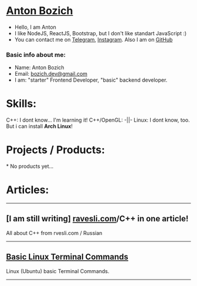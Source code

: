 # [Anton Bozich](http://bozich.github.io)


* Hello, I am Anton
* I like NodeJS, ReactJS, Bootstrap, but I don't like standart JavaScript :)
* You can contact me on [Telegram](http://t.me/same_anton), [Instagram](http://instagram.com/same.anton). Also I am on [GitHub](http://github.com/bozich/bozich.github.io)


### Basic info about me:
* Name: Anton Bozich
* Email: [bozich.dev@gmail.com](bozich.dev@gmail.com)
* I am: "starter" Frontend Developer, "basic" backend developer.

# Skills:
C++: I dont know... I'm learning it!
C++/OpenGL: -||-
Linux: I dont know, too. But i can install **Arch Linux**!


# Projects / Products:
\* No products yet...

# Articles:
___
## \[I am still writing] [ravesli.com](ravesli.com/uroki-cpp)/C++ in one article!

All about C++ from rvesli.com / Russian
___
## [Basic Linux Terminal Commands](http:/github.com/bozich/bozich.github.io/tree/master/articles/Linux_Terminal_Basics)

Linux (Ubuntu) basic Terminal Commands.
___
